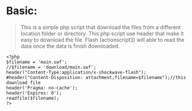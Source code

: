 # Basic: #
> This is a simple php script that download the files from a different location folder or directory. This php script use header that make it easy to download the file. Flash (actionscript3) will able to read the data once the data is finish downloaded.

```
<?php
$filename = 'main.swf';
//$filename = 'download/main.swf';
header("Content-Type:application/x-shockwave-flash");
#header("Content-Disposition: attachment;filename=$filename");//this download file
header('Pragma: no-cache');
header('Expires: 0');
readfile($filename);
?>
```